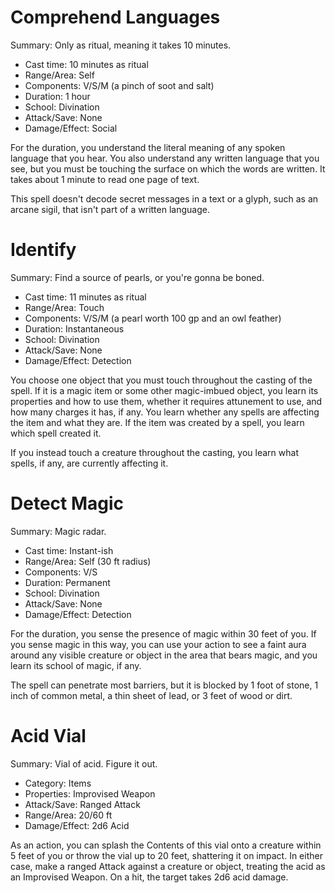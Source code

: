 # Comprehend Languages
Summary: Only as ritual, meaning it takes 10 minutes.

- Cast time: 10 minutes as ritual
- Range/Area: Self
- Components: V/S/M (a pinch of soot and salt)
- Duration: 1 hour
- School: Divination
- Attack/Save: None
- Damage/Effect: Social

For the duration, you understand the literal meaning of any spoken language that you hear. You also understand any written language that you see, but you must be touching the surface on which the words are written. It takes about 1 minute to read one page of text.

This spell doesn't decode secret messages in a text or a glyph, such as an arcane sigil, that isn't part of a written language.

# Identify
Summary: Find a source of pearls, or you're gonna be boned.

- Cast time: 11 minutes as ritual
- Range/Area: Touch
- Components: V/S/M (a pearl worth 100 gp and an owl feather)
- Duration: Instantaneous
- School: Divination
- Attack/Save: None
- Damage/Effect: Detection

You choose one object that you must touch throughout the casting of the spell. If it is a magic item or some other magic-imbued object, you learn its properties and how to use them, whether it requires attunement to use, and how many charges it has, if any. You learn whether any spells are affecting the item and what they are. If the item was created by a spell, you learn which spell created it.

If you instead touch a creature throughout the casting, you learn what spells, if any, are currently affecting it.

# Detect Magic
Summary: Magic radar.

- Cast time: Instant-ish
- Range/Area: Self (30 ft radius)
- Components: V/S
- Duration: Permanent
- School: Divination
- Attack/Save: None
- Damage/Effect: Detection

For the duration, you sense the presence of magic within 30 feet of you. If you sense magic in this way, you can use your action to see a faint aura around any visible creature or object in the area that bears magic, and you learn its school of magic, if any.

The spell can penetrate most barriers, but it is blocked by 1 foot of stone, 1 inch of common metal, a thin sheet of lead, or 3 feet of wood or dirt.

# Acid Vial
Summary: Vial of acid. Figure it out.

- Category: Items
- Properties: Improvised Weapon
- Attack/Save: Ranged Attack
- Range/Area: 20/60 ft
- Damage/Effect: 2d6 Acid

As an action, you can splash the Contents of this vial onto a creature within 5 feet of you or throw the vial up to 20 feet, shattering it on impact. In either case, make a ranged Attack against a creature or object, treating the acid as an Improvised Weapon. On a hit, the target takes 2d6 acid damage.
